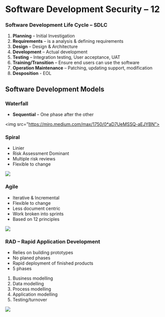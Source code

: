 # Software Development Security – 12


### Software Development Life Cycle – SDLC
1.	**Planning** – Initial Investigation
2.	**Requirements** – is a analysis & defining requirements
3.	**Design** – Design & Architecture
4.	**Development** – Actual development
5.	**Testing** – Integration testing, User acceptance, UAT
6.	**Training/Transition** – Ensure end users can use the software
7.	**Operation Maintenance** – Patching, updating support, modification
8.	**Desposition** - EOL

## Software Development Models

### Waterfall

- **Sequential** – One phase after the other

<img src="https://miro.medium.com/max/1750/0*aD7UeMSSQ-aEJYBN”>
          
### Spiral

-	Linier
-	Risk Assessment Dominant 
-	Multiple risk reviews
-	Flexible to change

<img src="https://electricalfundablog.com/wp-content/uploads/2018/09/Spiral-Software-Development-Model_thumb.png">

### Agile

-	Iterative & Incremental
-	Flexible to change 
-	Less document centric
-	Work broken into sprints
-	Based on 12 principles 

<img src="https://cdn2.velvetech.com/wp-content/uploads/2019/08/agile-software-development.jpg">

### RAD – Rapid Application Development

-	Relies on building prototypes
-	No planed phases
-	Rapid deployment of finished products
-	5 phases

1.	Business modelling
2.	Data modelling
3.	Process modelling
4.	Application modelling
5.	Testing/turnover

<img src="https://www.w3schools.in//wp-content/uploads/2019/03/SDLC-RAD-Model.png">
